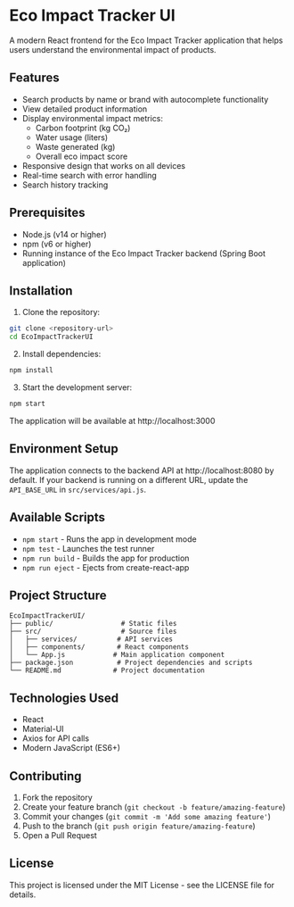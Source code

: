 # Eco Impact Tracker UI

A modern React frontend for the Eco Impact Tracker application that helps users understand the environmental impact of products.

## Features

- Search products by name or brand with autocomplete functionality
- View detailed product information
- Display environmental impact metrics:
  - Carbon footprint (kg CO₂)
  - Water usage (liters)
  - Waste generated (kg)
  - Overall eco impact score
- Responsive design that works on all devices
- Real-time search with error handling
- Search history tracking

## Prerequisites

- Node.js (v14 or higher)
- npm (v6 or higher)
- Running instance of the Eco Impact Tracker backend (Spring Boot application)

## Installation

1. Clone the repository:
```bash
git clone <repository-url>
cd EcoImpactTrackerUI
```

2. Install dependencies:
```bash
npm install
```

3. Start the development server:
```bash
npm start
```

The application will be available at http://localhost:3000

## Environment Setup

The application connects to the backend API at http://localhost:8080 by default. If your backend is running on a different URL, update the `API_BASE_URL` in `src/services/api.js`.

## Available Scripts

- `npm start` - Runs the app in development mode
- `npm test` - Launches the test runner
- `npm run build` - Builds the app for production
- `npm run eject` - Ejects from create-react-app

## Project Structure

```
EcoImpactTrackerUI/
├── public/                 # Static files
├── src/                    # Source files
│   ├── services/          # API services
│   ├── components/        # React components
│   └── App.js            # Main application component
├── package.json           # Project dependencies and scripts
└── README.md             # Project documentation
```

## Technologies Used

- React
- Material-UI
- Axios for API calls
- Modern JavaScript (ES6+)

## Contributing

1. Fork the repository
2. Create your feature branch (`git checkout -b feature/amazing-feature`)
3. Commit your changes (`git commit -m 'Add some amazing feature'`)
4. Push to the branch (`git push origin feature/amazing-feature`)
5. Open a Pull Request

## License

This project is licensed under the MIT License - see the LICENSE file for details. 